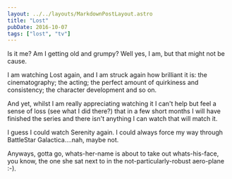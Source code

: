 ```yaml
---
layout: ../../layouts/MarkdownPostLayout.astro
title: "Lost"
pubDate: 2016-10-07
tags: ["lost", "tv"]
---
```


Is it me? Am I getting old and grumpy? Well yes, I am, but that might not be cause.

I am watching Lost again, and I am struck again how brilliant it is: the cinematography; the acting; the perfect amount of quirkiness and consistency; the character development and so on.

And yet, whilst I am really appreciating watching it I can't help but feel a sense of loss (see what I did there?) that in a few short months I will have finished the series and there isn't anything I can watch that will match it.

I guess I could watch Serenity again. I could always force my way through BattleStar Galactica....nah, maybe not.

Anyways, gotta go, whats-her-name is about to take out whats-his-face, you know, the one she sat next to in the not-particularly-robust aero-plane :-).
